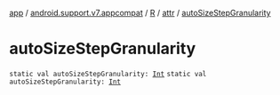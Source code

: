 [app](../../../index.md) / [android.support.v7.appcompat](../../index.md) / [R](../index.md) / [attr](index.md) / [autoSizeStepGranularity](.)

# autoSizeStepGranularity

`static val autoSizeStepGranularity: `[`Int`](https://kotlinlang.org/api/latest/jvm/stdlib/kotlin/-int/index.html)
`static val autoSizeStepGranularity: `[`Int`](https://kotlinlang.org/api/latest/jvm/stdlib/kotlin/-int/index.html)